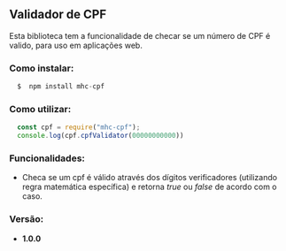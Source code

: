 ## Validador de CPF

Esta biblioteca tem a funcionalidade de checar se um número de CPF é valido, para uso em aplicações web. 

### Como instalar:

```js
  $  npm install mhc-cpf
```

### Como utilizar:

```js
  const cpf = require("mhc-cpf");
  console.log(cpf.cpfValidator(00000000000)) 
 ```

### Funcionalidades: 
* Checa se um cpf é válido através dos dígitos verificadores (utilizando regra matemática específica) e retorna *true* ou *false* de acordo com o caso.

### Versão:
* **1.0.0**
